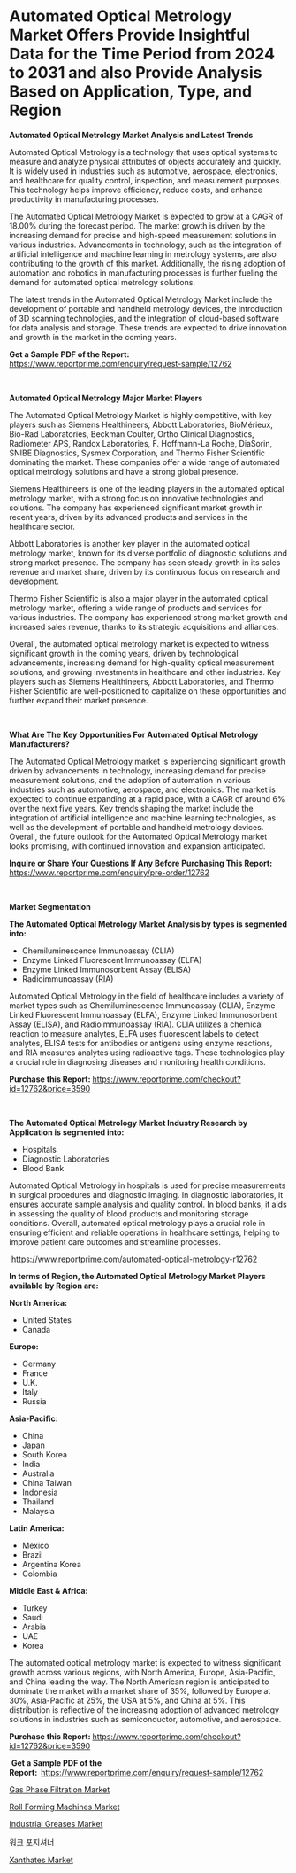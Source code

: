 <p><h1>Automated Optical Metrology Market Offers Provide Insightful Data for the Time Period from 2024 to 2031 and also Provide Analysis Based on Application, Type, and Region</h1></p><p><strong>Automated Optical Metrology Market Analysis and Latest Trends</strong></p>
<p><p>Automated Optical Metrology is a technology that uses optical systems to measure and analyze physical attributes of objects accurately and quickly. It is widely used in industries such as automotive, aerospace, electronics, and healthcare for quality control, inspection, and measurement purposes. This technology helps improve efficiency, reduce costs, and enhance productivity in manufacturing processes.</p><p>The Automated Optical Metrology Market is expected to grow at a CAGR of 18.00% during the forecast period. The market growth is driven by the increasing demand for precise and high-speed measurement solutions in various industries. Advancements in technology, such as the integration of artificial intelligence and machine learning in metrology systems, are also contributing to the growth of this market. Additionally, the rising adoption of automation and robotics in manufacturing processes is further fueling the demand for automated optical metrology solutions.</p><p>The latest trends in the Automated Optical Metrology Market include the development of portable and handheld metrology devices, the introduction of 3D scanning technologies, and the integration of cloud-based software for data analysis and storage. These trends are expected to drive innovation and growth in the market in the coming years.</p></p>
<p><strong>Get a Sample PDF of the Report:&nbsp;</strong> <a href="https://www.reportprime.com/enquiry/request-sample/12762">https://www.reportprime.com/enquiry/request-sample/12762</a></p>
<p>&nbsp;</p>
<p><strong>Automated Optical Metrology Major Market Players</strong></p>
<p><p>The Automated Optical Metrology Market is highly competitive, with key players such as Siemens Healthineers, Abbott Laboratories, BioMérieux, Bio-Rad Laboratories, Beckman Coulter, Ortho Clinical Diagnostics, Radiometer APS, Randox Laboratories, F. Hoffmann-La Roche, DiaSorin, SNIBE Diagnostics, Sysmex Corporation, and Thermo Fisher Scientific dominating the market. These companies offer a wide range of automated optical metrology solutions and have a strong global presence.</p><p>Siemens Healthineers is one of the leading players in the automated optical metrology market, with a strong focus on innovative technologies and solutions. The company has experienced significant market growth in recent years, driven by its advanced products and services in the healthcare sector.</p><p>Abbott Laboratories is another key player in the automated optical metrology market, known for its diverse portfolio of diagnostic solutions and strong market presence. The company has seen steady growth in its sales revenue and market share, driven by its continuous focus on research and development.</p><p>Thermo Fisher Scientific is also a major player in the automated optical metrology market, offering a wide range of products and services for various industries. The company has experienced strong market growth and increased sales revenue, thanks to its strategic acquisitions and alliances.</p><p>Overall, the automated optical metrology market is expected to witness significant growth in the coming years, driven by technological advancements, increasing demand for high-quality optical measurement solutions, and growing investments in healthcare and other industries. Key players such as Siemens Healthineers, Abbott Laboratories, and Thermo Fisher Scientific are well-positioned to capitalize on these opportunities and further expand their market presence.</p></p>
<p>&nbsp;</p>
<p><strong>What Are The Key Opportunities For Automated Optical Metrology Manufacturers?</strong></p>
<p><p>The Automated Optical Metrology market is experiencing significant growth driven by advancements in technology, increasing demand for precise measurement solutions, and the adoption of automation in various industries such as automotive, aerospace, and electronics. The market is expected to continue expanding at a rapid pace, with a CAGR of around 6% over the next five years. Key trends shaping the market include the integration of artificial intelligence and machine learning technologies, as well as the development of portable and handheld metrology devices. Overall, the future outlook for the Automated Optical Metrology market looks promising, with continued innovation and expansion anticipated.</p></p>
<p><strong>Inquire or Share Your Questions If Any Before Purchasing This Report:</strong> <a href="https://www.reportprime.com/enquiry/pre-order/12762">https://www.reportprime.com/enquiry/pre-order/12762</a></p>
<p>&nbsp;</p>
<p><strong>Market Segmentation</strong></p>
<p><strong>The Automated Optical Metrology Market Analysis by types is segmented into:</strong></p>
<p><ul><li>Chemiluminescence Immunoassay (CLIA)</li><li>Enzyme Linked Fluorescent Immunoassay (ELFA)</li><li>Enzyme Linked Immunosorbent Assay (ELISA)</li><li>Radioimmunoassay (RIA)</li></ul></p>
<p><p>Automated Optical Metrology in the field of healthcare includes a variety of market types such as Chemiluminescence Immunoassay (CLIA), Enzyme Linked Fluorescent Immunoassay (ELFA), Enzyme Linked Immunosorbent Assay (ELISA), and Radioimmunoassay (RIA). CLIA utilizes a chemical reaction to measure analytes, ELFA uses fluorescent labels to detect analytes, ELISA tests for antibodies or antigens using enzyme reactions, and RIA measures analytes using radioactive tags. These technologies play a crucial role in diagnosing diseases and monitoring health conditions.</p></p>
<p><strong>Purchase this Report:&nbsp;</strong><a href="https://www.reportprime.com/checkout?id=12762&price=3590">https://www.reportprime.com/checkout?id=12762&price=3590</a></p>
<p>&nbsp;</p>
<p><strong>The Automated Optical Metrology Market Industry Research by Application is segmented into:</strong></p>
<p><ul><li>Hospitals</li><li>Diagnostic Laboratories</li><li>Blood Bank</li></ul></p>
<p><p>Automated Optical Metrology in hospitals is used for precise measurements in surgical procedures and diagnostic imaging. In diagnostic laboratories, it ensures accurate sample analysis and quality control. In blood banks, it aids in assessing the quality of blood products and monitoring storage conditions. Overall, automated optical metrology plays a crucial role in ensuring efficient and reliable operations in healthcare settings, helping to improve patient care outcomes and streamline processes.</p></p>
<p><a href="https://www.reportprime.com/automated-optical-metrology-r12762">&nbsp;https://www.reportprime.com/automated-optical-metrology-r12762</a></p>
<p><strong>In terms of Region, the Automated Optical Metrology Market Players available by Region are:</strong></p>
<p>
    <p> <strong> North America: </strong>
        <ul>
            <li>United States</li>
            <li>Canada</li>
        </ul>
        </p> 
    <p> <strong> Europe: </strong>
        <ul>
            <li>Germany</li>
            <li>France</li>
            <li>U.K.</li>
            <li>Italy</li>
            <li>Russia</li>
        </ul>
        </p> 
    <p> <strong> Asia-Pacific: </strong>
        <ul>
            <li>China</li>
            <li>Japan</li>
            <li>South Korea</li>
            <li>India</li>
            <li>Australia</li>
            <li>China Taiwan</li>
            <li>Indonesia</li>
            <li>Thailand</li>
            <li>Malaysia</li>
        </ul>
        </p> 
    <p> <strong> Latin America: </strong>
        <ul>
            <li>Mexico</li>
            <li>Brazil</li>
            <li>Argentina Korea</li>
            <li>Colombia</li>
        </ul>
        </p> 
    <p> <strong> Middle East & Africa: </strong>
        <ul>
            <li>Turkey</li>
            <li>Saudi</li>
            <li>Arabia</li>
            <li>UAE</li>
            <li>Korea</li>
        </ul>
    </p>
    </p>
<p><p>The automated optical metrology market is expected to witness significant growth across various regions, with North America, Europe, Asia-Pacific, and China leading the way. The North American region is anticipated to dominate the market with a market share of 35%, followed by Europe at 30%, Asia-Pacific at 25%, the USA at 5%, and China at 5%. This distribution is reflective of the increasing adoption of advanced metrology solutions in industries such as semiconductor, automotive, and aerospace.</p></p>
<p><strong>Purchase this Report: </strong><a href="https://www.reportprime.com/checkout?id=12762&price=3590">https://www.reportprime.com/checkout?id=12762&price=3590</a></p>
<p>&nbsp;<strong>Get a Sample PDF of the Report:&nbsp;&nbsp;</strong><a href="https://www.reportprime.com/enquiry/request-sample/12762">https://www.reportprime.com/enquiry/request-sample/12762</a></p>
<p><strong></strong></p>
<p><p><a href="https://github.com/beatblasta/Market-Research-Report-List-2/blob/main/gas-phase-filtration-market.md">Gas Phase Filtration Market</a></p><p><a href="https://github.com/shotows/Market-Research-Report-List-2/blob/main/roll-forming-machines-market.md">Roll Forming Machines Market</a></p><p><a href="https://issuu.com/reportprime-2/docs/industrial-greases-market-size-2030.pptx">Industrial Greases Market</a></p><p><a href="https://github.com/Penelolack456456/Market-Research-Report-List-1/blob/main/660501319007.md">워크 포지셔너</a></p><p><a href="https://issuu.com/reportprime-2/docs/xanthates-market-size-2030.pptx">Xanthates Market</a></p></p>